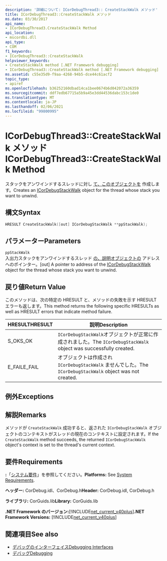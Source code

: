 ```yaml
---
description: '詳細について: ICorDebugThread3:: CreateStackWalk メソッド'
title: ICorDebugThread3::CreateStackWalk メソッド
ms.date: 03/30/2017
api_name:
- ICorDebugThread3.CreateStackWalk Method
api_location:
- mscordbi.dll
api_type:
- COM
f1_keywords:
- ICorDebugThread3::CreateStackWalk
helpviewer_keywords:
- CreateStackWalk method [.NET Framework debugging]
- ICorDebugThread3::CreateStackWalk method [.NET Framework debugging]
ms.assetid: c55e35d9-f9aa-4268-94b5-dce44c61acf2
topic_type:
- apiref
ms.openlocfilehash: b36252160dbad14ca1bee0674b6d042072a36359
ms.sourcegitcommit: ddf7edb67715a5b9a45e3dd44536dabc153c1de0
ms.translationtype: MT
ms.contentlocale: ja-JP
ms.lasthandoff: 02/06/2021
ms.locfileid: "99800995"
---
```

# <a name="icordebugthread3createstackwalk-method"></a><span data-ttu-id="023ce-103">ICorDebugThread3::CreateStackWalk メソッド</span><span class="sxs-lookup"><span data-stu-id="023ce-103">ICorDebugThread3::CreateStackWalk Method</span></span>

<span data-ttu-id="023ce-104">スタックをアンワインドするスレッドに対し [て、このオブジェクトを](icordebugstackwalk-interface.md) 作成します。</span><span class="sxs-lookup"><span data-stu-id="023ce-104">Creates an [ICorDebugStackWalk](icordebugstackwalk-interface.md) object for the thread whose stack you want to unwind.</span></span>  
  
## <a name="syntax"></a><span data-ttu-id="023ce-105">構文</span><span class="sxs-lookup"><span data-stu-id="023ce-105">Syntax</span></span>  
  
```cpp  
HRESULT CreateStackWalk([out] ICorDebugStackWalk **ppStackWalk);  
```  
  
## <a name="parameters"></a><span data-ttu-id="023ce-106">パラメーター</span><span class="sxs-lookup"><span data-stu-id="023ce-106">Parameters</span></span>  

 `ppStackWalk`  
 <span data-ttu-id="023ce-107">入出力スタックをアンワインドするスレッド [の、説明オブジェクトの](icordebugstackwalk-interface.md) アドレスへのポインター。</span><span class="sxs-lookup"><span data-stu-id="023ce-107">[out] A pointer to address of the [ICorDebugStackWalk](icordebugstackwalk-interface.md) object for the thread whose stack you want to unwind.</span></span>  
  
## <a name="return-value"></a><span data-ttu-id="023ce-108">戻り値</span><span class="sxs-lookup"><span data-stu-id="023ce-108">Return Value</span></span>  

 <span data-ttu-id="023ce-109">このメソッドは、次の特定の HRESULT と、メソッドの失敗を示す HRESULT エラーも返します。</span><span class="sxs-lookup"><span data-stu-id="023ce-109">This method returns the following specific HRESULTs as well as HRESULT errors that indicate method failure.</span></span>  
  
|<span data-ttu-id="023ce-110">HRESULT</span><span class="sxs-lookup"><span data-stu-id="023ce-110">HRESULT</span></span>|<span data-ttu-id="023ce-111">説明</span><span class="sxs-lookup"><span data-stu-id="023ce-111">Description</span></span>|  
|-------------|-----------------|  
|<span data-ttu-id="023ce-112">S_OK</span><span class="sxs-lookup"><span data-stu-id="023ce-112">S_OK</span></span>|<span data-ttu-id="023ce-113">`ICorDebugStackWalk`オブジェクトが正常に作成されました。</span><span class="sxs-lookup"><span data-stu-id="023ce-113">The `ICorDebugStackWalk` object was successfully created.</span></span>|  
|<span data-ttu-id="023ce-114">E_FAIL</span><span class="sxs-lookup"><span data-stu-id="023ce-114">E_FAIL</span></span>|<span data-ttu-id="023ce-115">オブジェクトは作成され `ICorDebugStackWalk` ませんでした。</span><span class="sxs-lookup"><span data-stu-id="023ce-115">The `ICorDebugStackWalk` object was not created.</span></span>|  
  
## <a name="exceptions"></a><span data-ttu-id="023ce-116">例外</span><span class="sxs-lookup"><span data-stu-id="023ce-116">Exceptions</span></span>  
  
## <a name="remarks"></a><span data-ttu-id="023ce-117">解説</span><span class="sxs-lookup"><span data-stu-id="023ce-117">Remarks</span></span>  

 <span data-ttu-id="023ce-118">メソッドが `CreateStackWalk` 成功すると、返された `ICorDebugStackWalk` オブジェクトのコンテキストがスレッドの現在のコンテキストに設定されます。</span><span class="sxs-lookup"><span data-stu-id="023ce-118">If the `CreateStackWalk` method succeeds, the returned `ICorDebugStackWalk` object's context is set to the thread's current context.</span></span>  
  
## <a name="requirements"></a><span data-ttu-id="023ce-119">要件</span><span class="sxs-lookup"><span data-stu-id="023ce-119">Requirements</span></span>  

 <span data-ttu-id="023ce-120">**:**「[システム要件](../../get-started/system-requirements.md)」を参照してください。</span><span class="sxs-lookup"><span data-stu-id="023ce-120">**Platforms:** See [System Requirements](../../get-started/system-requirements.md).</span></span>  
  
 <span data-ttu-id="023ce-121">**ヘッダー:** CorDebug.idl、CorDebug.h</span><span class="sxs-lookup"><span data-stu-id="023ce-121">**Header:** CorDebug.idl, CorDebug.h</span></span>  
  
 <span data-ttu-id="023ce-122">**ライブラリ:** CorGuids.lib</span><span class="sxs-lookup"><span data-stu-id="023ce-122">**Library:** CorGuids.lib</span></span>  
  
 <span data-ttu-id="023ce-123">**.NET Framework のバージョン:**[!INCLUDE[net_current_v40plus](../../../../includes/net-current-v40plus-md.md)]</span><span class="sxs-lookup"><span data-stu-id="023ce-123">**.NET Framework Versions:** [!INCLUDE[net_current_v40plus](../../../../includes/net-current-v40plus-md.md)]</span></span>  
  
## <a name="see-also"></a><span data-ttu-id="023ce-124">関連項目</span><span class="sxs-lookup"><span data-stu-id="023ce-124">See also</span></span>

- [<span data-ttu-id="023ce-125">デバッグのインターフェイス</span><span class="sxs-lookup"><span data-stu-id="023ce-125">Debugging Interfaces</span></span>](debugging-interfaces.md)
- [<span data-ttu-id="023ce-126">デバッグ</span><span class="sxs-lookup"><span data-stu-id="023ce-126">Debugging</span></span>](index.md)
